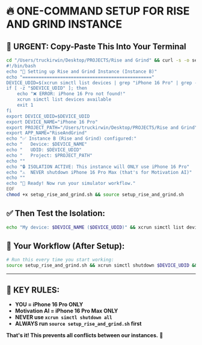 # 🔥 ONE-COMMAND SETUP FOR RISE AND GRIND INSTANCE

## 🚨 **URGENT: Copy-Paste This Into Your Terminal**

```bash
cd "/Users/truckirwin/Desktop/PROJECTS/Rise and Grind" && curl -s -o setup_rise_and_grind.sh "https://raw.githubusercontent.com/your-repo/main/setup_rise_and_grind.sh" 2>/dev/null || cat > setup_rise_and_grind.sh << 'EOF'
#!/bin/bash
echo "🚀 Setting up Rise and Grind Instance (Instance B)"
echo "================================================"
DEVICE_UDID=$(xcrun simctl list devices | grep "iPhone 16 Pro" | grep -v Max | head -1 | grep -o '[A-F0-9-]\{36\}')
if [ -z "$DEVICE_UDID" ]; then
    echo "❌ ERROR: iPhone 16 Pro not found!"
    xcrun simctl list devices available
    exit 1
fi
export DEVICE_UDID=$DEVICE_UDID
export DEVICE_NAME="iPhone 16 Pro"
export PROJECT_PATH="/Users/truckirwin/Desktop/PROJECTS/Rise and Grind"
export APP_NAME="RiseAndGrind"
echo "✅ Instance B (Rise and Grind) configured:"
echo "   Device: $DEVICE_NAME"
echo "   UDID: $DEVICE_UDID" 
echo "   Project: $PROJECT_PATH"
echo ""
echo "🔒 ISOLATION ACTIVE: This instance will ONLY use iPhone 16 Pro"
echo "⚠️  NEVER shutdown iPhone 16 Pro Max (that's for Motivation AI)"
echo ""
echo "🎯 Ready! Now run your simulator workflow."
EOF
chmod +x setup_rise_and_grind.sh && source setup_rise_and_grind.sh
```

## ✅ **Then Test the Isolation:**

```bash
echo "My device: $DEVICE_NAME ($DEVICE_UDID)" && xcrun simctl list devices | grep "Booted"
```

## 🎯 **Your Workflow (After Setup):**

```bash
# Run this every time you start working:
source setup_rise_and_grind.sh && xcrun simctl shutdown $DEVICE_UDID && xcodebuild clean -scheme RiseAndGrind && xcrun simctl boot $DEVICE_UDID && open -a Simulator --args -CurrentDeviceUDID $DEVICE_UDID && xcodebuild -scheme RiseAndGrind -destination "id=$DEVICE_UDID" build && xcrun simctl install $DEVICE_UDID "build/Release-iphonesimulator/RiseAndGrind.app" && xcrun simctl launch $DEVICE_UDID com.truckirwin.riseandgrind.app
```

---

## 🚨 **KEY RULES:**
- **YOU = iPhone 16 Pro ONLY**
- **Motivation AI = iPhone 16 Pro Max ONLY**  
- **NEVER use `xcrun simctl shutdown all`**
- **ALWAYS run `source setup_rise_and_grind.sh` first**

**That's it! This prevents all conflicts between our instances.** 🚀 